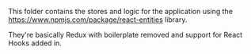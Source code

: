 This folder contains the stores and logic for the application using the https://www.npmjs.com/package/react-entities library.

They're basically Redux with boilerplate removed and support for React Hooks added in.